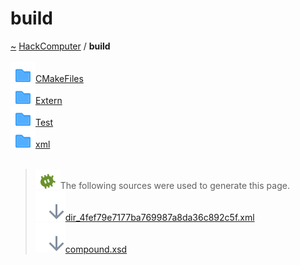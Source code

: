 <a id="build"></a>
<h1>build</h1>
<a id="dir_4fef79e7177ba769987a8da36c892c5f"></a>
<a href="https://github.com/CharlesCarley/HackComputer#~">~</a>
<a href="index.md#index">HackComputer</a>
<span class="inline-text">/</span>
<span class="bold-text"><b>build</b></span>
<br/>
<br/>
<div class="icon-link">
<img src="../images/folder.svg"/><a href="dir_63772b626f2709090f0bdca0f40827b4.md#cmakefiles">CMakeFiles</a>
</div>
<div class="icon-link">
<img src="../images/folder.svg"/><a href="dir_6c7e23fbb3c422760eef833eedede836.md#extern">Extern</a>
</div>
<div class="icon-link">
<img src="../images/folder.svg"/><a href="dir_47591e3cfd4a4395e555ba4095d4ac51.md#test">Test</a>
</div>
<div class="icon-link">
<img src="../images/folder.svg"/><a href="dir_b94390fc9e50c2cf9f531053fa54b1b1.md#xml">xml</a>
</div>
<br/>
<blockquote>
<img src="../images/debug.svg"/><span class="inline-text">The following sources were used to generate this page.</span>
<br/>
<span class="icon-list-item"><a href="../xml/dir_4fef79e7177ba769987a8da36c892c5f.xml#L1" class="icon-list-item"><img src="../images/lookInside.svg" class="icon-list-item"/><span class="icon-list-item">dir_4fef79e7177ba769987a8da36c892c5f.xml</span>
</a>
</span>
<br/>
<span class="icon-list-item"><a href="../xml/compound.xsd#L1" class="icon-list-item"><img src="../images/lookInside.svg" class="icon-list-item"/><span class="icon-list-item">compound.xsd</span>
</a>
</span>
</blockquote>
</div>
</div>
</body>
</html>
